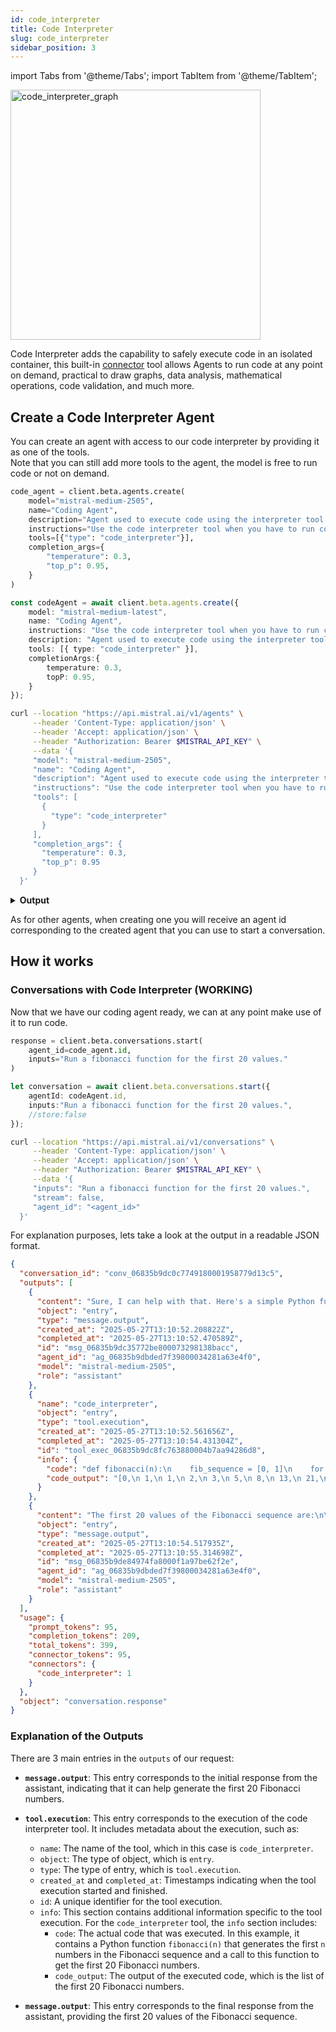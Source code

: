 ```yaml
---
id: code_interpreter
title: Code Interpreter
slug: code_interpreter
sidebar_position: 3
---
```


import Tabs from '@theme/Tabs';
import TabItem from '@theme/TabItem';

<div style={{ textAlign: 'center' }}>
  <img
    src="/img/code_interpreter_connector.png"
    alt="code_interpreter_graph"
    width="400"
    style={{ borderRadius: '15px' }}
  />
</div>

Code Interpreter adds the capability to safely execute code in an isolated container, this built-in [connector](../connectors) tool allows Agents to run code at any point on demand, practical to draw graphs, data analysis, mathematical operations, code validation, and much more.

## Create a Code Interpreter Agent
You can create an agent with access to our code interpreter by providing it as one of the tools.  
Note that you can still add more tools to the agent, the model is free to run code or not on demand.

<Tabs groupId="code">
  <TabItem value="python" label="python" default>

```py
code_agent = client.beta.agents.create(
    model="mistral-medium-2505",
    name="Coding Agent",
    description="Agent used to execute code using the interpreter tool.",
    instructions="Use the code interpreter tool when you have to run code.",
    tools=[{"type": "code_interpreter"}],
    completion_args={
        "temperature": 0.3,
        "top_p": 0.95,
    }
)
```
  </TabItem>

  <TabItem value="typescript" label="typescript">

```typescript
const codeAgent = await client.beta.agents.create({
    model: "mistral-medium-latest",
    name: "Coding Agent",
    instructions: "Use the code interpreter tool when you have to run code.",
    description: "Agent used to execute code using the interpreter tool.",
    tools: [{ type: "code_interpreter" }],
    completionArgs:{
        temperature: 0.3,
        topP: 0.95,
    }
});
```
  </TabItem>

  <TabItem value="curl" label="curl">

```bash
curl --location "https://api.mistral.ai/v1/agents" \
     --header 'Content-Type: application/json' \
     --header 'Accept: application/json' \
     --header "Authorization: Bearer $MISTRAL_API_KEY" \
     --data '{
     "model": "mistral-medium-2505",
     "name": "Coding Agent",
     "description": "Agent used to execute code using the interpreter tool.",
     "instructions": "Use the code interpreter tool when you have to run code.",
     "tools": [
       {
         "type": "code_interpreter"
       }
     ],
     "completion_args": {
       "temperature": 0.3,
       "top_p": 0.95
     }
  }'
```
  </TabItem>
</Tabs>

<details>
    <summary><b>Output</b></summary>

```json
{
  "model": "mistral-medium-2505",
  "name": "Coding Agent",
  "description": "Agent used to execute code using the interpreter tool.",
  "id": "ag_06830595b7ea7e70800087c4ec8a74e7",
  "version": 0,
  "created_at": "2025-05-23T11:17:47.497956Z",
  "updated_at": "2025-05-23T11:17:47.497959Z",
  "instructions": "Use the code interpreter tool when you have to run code.",
  "tools": [
    {
      "type": "code_interpreter"
    }
  ],
  "completion_args": {
    "stop": null,
    "presence_penalty": null,
    "frequency_penalty": null,
    "temperature": 0.3,
    "top_p": 0.95,
    "max_tokens": null,
    "random_seed": null,
    "prediction": null,
    "response_format": null,
    "tool_choice": "auto"
  },
  "handoffs": null,
  "object": "agent"
}

```
</details>

As for other agents, when creating one you will receive an agent id corresponding to the created agent that you can use to start a conversation.

## How it works

### Conversations with Code Interpreter (WORKING)
Now that we have our coding agent ready, we can at any point make use of it to run code.

<Tabs groupId="code">
  <TabItem value="python" label="python" default>

```py
response = client.beta.conversations.start(
    agent_id=code_agent.id,
    inputs="Run a fibonacci function for the first 20 values."
)
```
  </TabItem>

  <TabItem value="typescript" label="typescript">

```typescript
let conversation = await client.beta.conversations.start({
    agentId: codeAgent.id,
    inputs:"Run a fibonacci function for the first 20 values.",
    //store:false
});
```
  </TabItem>

  <TabItem value="curl" label="curl">

```bash
curl --location "https://api.mistral.ai/v1/conversations" \
     --header 'Content-Type: application/json' \
     --header 'Accept: application/json' \
     --header "Authorization: Bearer $MISTRAL_API_KEY" \
     --data '{
     "inputs": "Run a fibonacci function for the first 20 values.",
     "stream": false,
     "agent_id": "<agent_id>"
  }'
```
  </TabItem>
</Tabs>

For explanation purposes, lets take a look at the output in a readable JSON format.
```json
{
  "conversation_id": "conv_06835b9dc0c7749180001958779d13c5",
  "outputs": [
    {
      "content": "Sure, I can help with that. Here's a simple Python function to generate the first 20 Fibonacci numbers.",
      "object": "entry",
      "type": "message.output",
      "created_at": "2025-05-27T13:10:52.208822Z",
      "completed_at": "2025-05-27T13:10:52.470589Z",
      "id": "msg_06835b9dc35772be800073298138bacc",
      "agent_id": "ag_06835b9dbded7f39800034281a63e4f0",
      "model": "mistral-medium-2505",
      "role": "assistant"
    },
    {
      "name": "code_interpreter",
      "object": "entry",
      "type": "tool.execution",
      "created_at": "2025-05-27T13:10:52.561656Z",
      "completed_at": "2025-05-27T13:10:54.431304Z",
      "id": "tool_exec_06835b9dc8fc763880004b7aa94286d8",
      "info": {
        "code": "def fibonacci(n):\n    fib_sequence = [0, 1]\n    for i in range(2, n):\n        fib_sequence.append(fib_sequence[-1] + fib_sequence[-2])\n    return fib_sequence[:n]\n\nfibonacci_20 = fibonacci(20)\nfibonacci_20",
        "code_output": "[0,\n 1,\n 1,\n 2,\n 3,\n 5,\n 8,\n 13,\n 21,\n 34,\n 55,\n 89,\n 144,\n 233,\n 377,\n 610,\n 987,\n 1597,\n 2584,\n 4181]\n"
      }
    },
    {
      "content": "The first 20 values of the Fibonacci sequence are:\n\n[0, 1, 1, 2, 3, 5, 8, 13, 21, 34, 55, 89, 144, 233, 377, 610, 987, 1597, 2584, 4181]",
      "object": "entry",
      "type": "message.output",
      "created_at": "2025-05-27T13:10:54.517935Z",
      "completed_at": "2025-05-27T13:10:55.314698Z",
      "id": "msg_06835b9de84974fa8000f1a97be62f2e",
      "agent_id": "ag_06835b9dbded7f39800034281a63e4f0",
      "model": "mistral-medium-2505",
      "role": "assistant"
    }
  ],
  "usage": {
    "prompt_tokens": 95,
    "completion_tokens": 209,
    "total_tokens": 399,
    "connector_tokens": 95,
    "connectors": {
      "code_interpreter": 1
    }
  },
  "object": "conversation.response"
}
```

### Explanation of the Outputs 
There are 3 main entries in the `outputs` of our request:  

- **`message.output`**: This entry corresponds to the initial response from the assistant, indicating that it can help generate the first 20 Fibonacci numbers.

- **`tool.execution`**: This entry corresponds to the execution of the code interpreter tool. It includes metadata about the execution, such as:
  - `name`: The name of the tool, which in this case is `code_interpreter`.
  - `object`: The type of object, which is `entry`.
  - `type`: The type of entry, which is `tool.execution`.
  - `created_at` and `completed_at`: Timestamps indicating when the tool execution started and finished.
  - `id`: A unique identifier for the tool execution.
  - `info`: This section contains additional information specific to the tool execution. For the `code_interpreter` tool, the `info` section includes:
    - `code`: The actual code that was executed. In this example, it contains a Python function `fibonacci(n)` that generates the first `n` numbers in the Fibonacci sequence and a call to this function to get the first 20 Fibonacci numbers.
    - `code_output`: The output of the executed code, which is the list of the first 20 Fibonacci numbers.

- **`message.output`**: This entry corresponds to the final response from the assistant, providing the first 20 values of the Fibonacci sequence.